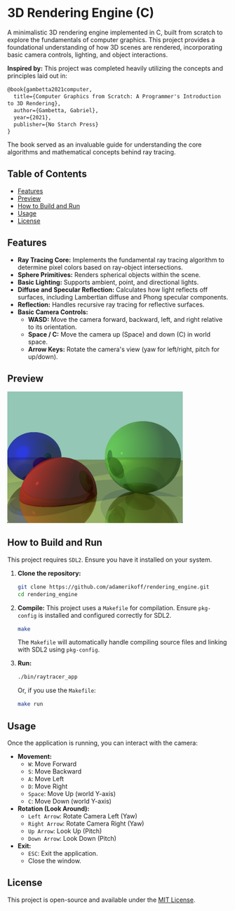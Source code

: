 # 3D Rendering Engine (C)

A minimalistic 3D rendering engine implemented in C, built from scratch to explore the fundamentals of computer graphics. This project provides a foundational understanding of how 3D scenes are rendered, incorporating basic camera controls, lighting, and object interactions.

**Inspired by:**
This project was completed heavily utilizing the concepts and principles laid out in:

```
@book{gambetta2021computer,
  title={Computer Graphics from Scratch: A Programmer's Introduction to 3D Rendering},
  author={Gambetta, Gabriel},
  year={2021},
  publisher={No Starch Press}
}

```
The book served as an invaluable guide for understanding the core algorithms and mathematical concepts behind ray tracing.

## Table of Contents
* [Features](#features)
* [Preview](#preview)
* [How to Build and Run](#how-to-build-and-run)
* [Usage](#usage)
* [License](#license)


## Features
  * **Ray Tracing Core:** Implements the fundamental ray tracing algorithm to determine pixel colors based on ray-object intersections.
  * **Sphere Primitives:** Renders spherical objects within the scene.
  * **Basic Lighting:** Supports ambient, point, and directional lights.
  * **Diffuse and Specular Reflection:** Calculates how light reflects off surfaces, including Lambertian diffuse and Phong specular components.
  * **Reflection:** Handles recursive ray tracing for reflective surfaces.
  * **Basic Camera Controls:**
      * **WASD:** Move the camera forward, backward, left, and right relative to its orientation.
      * **Space / C:** Move the camera up (Space) and down (C) in world space.
      * **Arrow Keys:** Rotate the camera's view (yaw for left/right, pitch for up/down).

## Preview
<img src="./preview.png" width="400px"/>



## How to Build and Run
This project requires `SDL2`. Ensure you have it installed on your system.

1.  **Clone the repository:**

    ```bash
    git clone https://github.com/adamerikoff/rendering_engine.git
    cd rendering_engine
    ```

2.  **Compile:**
    This project uses a `Makefile` for compilation. Ensure `pkg-config` is installed and configured correctly for SDL2.

    ```bash
    make
    ```

    The `Makefile` will automatically handle compiling source files and linking with SDL2 using `pkg-config`.

3.  **Run:**

    ```bash
    ./bin/raytracer_app
    ```

    Or, if you use the `Makefile`:

    ```bash
    make run
    ```

## Usage

Once the application is running, you can interact with the camera:

  * **Movement:**
      * `W`: Move Forward
      * `S`: Move Backward
      * `A`: Move Left
      * `D`: Move Right
      * `Space`: Move Up (world Y-axis)
      * `C`: Move Down (world Y-axis)
  * **Rotation (Look Around):**
      * `Left Arrow`: Rotate Camera Left (Yaw)
      * `Right Arrow`: Rotate Camera Right (Yaw)
      * `Up Arrow`: Look Up (Pitch)
      * `Down Arrow`: Look Down (Pitch)
  * **Exit:**
      * `ESC`: Exit the application.
      * Close the window.


## License

This project is open-source and available under the [MIT License](LICENSE.md).